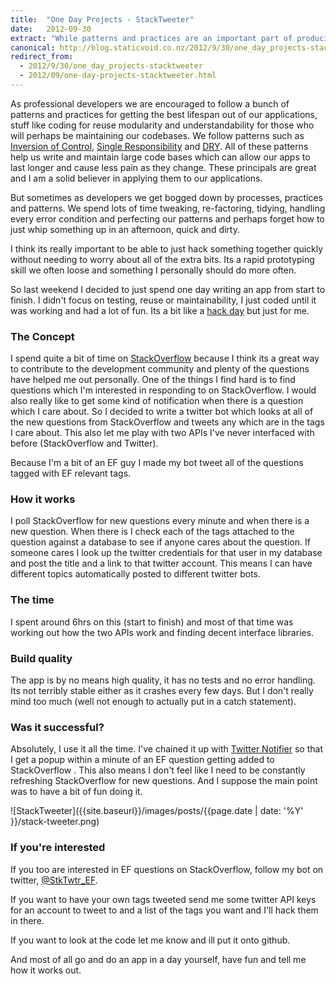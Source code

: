 ```yaml
---
title:  "One Day Projects - StackTweeter"
date:   2012-09-30
extract: "While patterns and practices are an important part of producing quality software, its important that as developers we don't just blindly follow such patterns. Having a hack day and breaking some rules is a great way of having some fun and learning to work outside some of our regular practice. This is my hack day making a twitter bot to tweet Entity Framework questions from Stack Overflow."
canonical: http://blog.staticvoid.co.nz/2012/9/30/one_day_projects-stacktweeter
redirect_from:
  - 2012/9/30/one_day_projects-stacktweeter
  - 2012/09/one-day-projects-stacktweeter.html
---
```

As professional developers we are encouraged to follow a bunch of patterns and practices for getting the best lifespan out of our applications, stuff like coding for reuse modularity and understandability for those who will perhaps be maintaining our codebases. We follow patterns such as [Inversion of Control](http://en.wikipedia.org/wiki/Inversion_of_control), [Single Responsibility](http://en.wikipedia.org/wiki/Single_responsibility_principle) and [DRY](http://en.wikipedia.org/wiki/DRY). All of these patterns help us write and maintain large code bases which can allow our apps to last longer and cause less pain as they change. These principals are great and I am a solid believer in applying them to our applications.

But sometimes as developers we get bogged down by processes, practices and patterns. We spend lots of time tweaking, re-factoring, tidying, handling every error condition and perfecting our patterns and perhaps forget how to just whip something up in an afternoon, quick and dirty.

I think its really important to be able to just hack something together quickly without needing to worry about all of the extra bits. Its a rapid prototyping skill we often loose and something I personally should do more often.

So last weekend I decided to just spend one day writing an app from start to finish. I didn't focus on testing, reuse or maintainability, I just coded until it was working and had a lot of fun. Its a bit like a [hack day](http://en.wikipedia.org/wiki/Hackathon) but just for me.

### The Concept
I spend quite a bit of time on [StackOverflow](http://stackoverflow.com/) because I think its a great way to contribute to the development community and plenty of the questions have helped me out personally. One of the things I find hard is to find questions which I'm interested in responding to on StackOverflow. I would also really like to get some kind of notification when there is a question which I care about. So I decided to write a twitter bot which looks at all of the new questions from StackOverflow and tweets any which are in the tags I care about. This also let me play with two APIs I've never interfaced with before (StackOverflow and Twitter).

Because I'm a bit of an EF guy I made my bot tweet all of the questions tagged with EF relevant tags.

### How it works
I poll StackOverflow for new questions every minute and when there is a new question. When there is I check each of the tags attached to the question against a database to see if anyone cares about the question. If someone cares I look up the twitter credentials for that user in my database and post the title and a link to that twitter account. This means I can have different topics automatically posted to different twitter bots.

### The time
I spent around 6hrs on this (start to finish) and most of that time was working out how the two APIs work and finding decent interface libraries.

### Build quality
The app is by no means high quality, it has no tests and no error handling. Its not terribly stable either as it crashes every few days. But I don't really mind too much (well not enough to actually put in a catch statement).

### Was it successful?
Absolutely, I use it all the time. I've chained it up with [Twitter Notifier](https://chrome.google.com/webstore/detail/ikknnkomiokeodcdkknnhgjmncfiefmn) so that I get a popup within a minute of an EF question getting added to StackOverflow . This also means I don't feel like I need to be constantly refreshing StackOverflow for new questions. And I suppose the main point was to have a bit of fun doing it.

![StackTweeter]({{site.baseurl}}/images/posts/{{page.date | date: '%Y' }}/stack-tweeter.png)


### If you're interested
If you too are interested in EF questions on StackOverflow, follow my bot on twitter, [@StkTwtr_EF](https://twitter.com/StkTwtr_EF).

If you want to have your own tags tweeted send me some twitter API keys for an account to tweet to and a list of the tags you want and I'll hack them in there.

If you want to look at the code let me know and ill put it onto github.

And most of all go and do an app in a day yourself, have fun and tell me how it works out.
